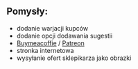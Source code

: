 ## Pomysły:
- dodanie warjacji kupców
- dodanie opcji dodawania sugestii
- [Buymeacoffie](www.buymeacoffee.com) / [Patreon](www.patreon.com)
- stronka internetowa
- wysyłanie ofert sklepikarza jako obrazki
